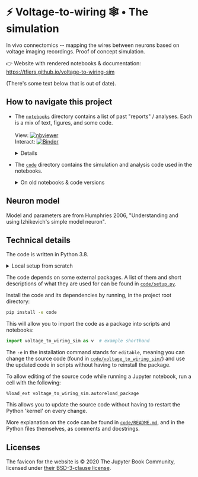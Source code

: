 # ⚡ Voltage-to-wiring 🕸 • The simulation

In vivo connectomics -- mapping the wires between neurons based on voltage imaging recordings. Proof of concept simulation.

👉 Website with rendered notebooks & documentation: https://tfiers.github.io/voltage-to-wiring-sim

(There's some text below that is out of date).

## How to navigate this project

 - The [`notebooks`](/notebooks) directory contains a list of past "reports" / analyses.
   Each is a mix of text, figures, and some code.    <br><br>
   View: [![nbviewer](https://raw.githubusercontent.com/jupyter/design/master/logos/Badges/nbviewer_badge.svg)](https://nbviewer.jupyter.org/github/tfiers/voltage_wiring_sim/tree/master/notebooks/)  
   Interact: [![Binder](https://notebooks.gesis.org/binder/badge_logo.svg)](https://notebooks.gesis.org/binder/v2/gh/tfiers/voltage_wiring_sim/master/)
    <details>
      <ul>
        <li>These are <a href="https://jupyter.org/">Jupyter Notebooks</a>, which are JSON files that need an app to be rendered in human-friendly form.
        <li>Nbviewer renders static versions of the notebooks, online.</li>
          <ul><li>The notebooks can also be viewed directly on GitHub, but that takes longer to load and yields more rendering errors, eg in LaTeX formulas.
          </ul></li>
        <li>Binder can run the notebooks in the cloud, for interactive exploration.
          <ul>
            <li>Binder often does not work. When it does however, it works very well 
              (it automatically installs packages found in `requirements.txt` and correctly imports code from the sibling `code` directory.)</li>
            <li>For each new commit to GitHub, a new Docker image needs to be created for this project on the Binder server.
              Therefore, the first time the Binder app is launched after a new commit, startup will be slower than for subsequent launches.</li>
            <li>Any edits made in the code or the notebooks in a running Binder server will not be persisted to this repository.</li>
          </ul></li>
        <li>You can also of course clone this repository to your local machine and run a local Jupyter server, 
          to view and interact with the notebooks and the code.
          There is a guide on how to do this below ("Technical details" > "Local setup guide").</li>
        <li>Google Colab does not play well with non-self-contained notebooks
          (i.e. those needing custom dependencies and, especially, loading code from Python files outside the notebook).
          Hence we do not use it, despite its boons.</li>
      </ul>
    </details>
    
 - The [`code`](/code) directory contains the simulation and analysis code used in the notebooks.
   <details>
     <summary>On old notebooks & code versions</summary>
     Past notebooks will be based on old versions of the Python files in the `code` directory.<br>
     To see the code that was responsible for a particular notebook, on GitHub, click the commit message
     next to the notebook's name in the <a href="/notebooks">directory listing</a>. Then click on the "Browse files" button.
     This shows the entire repository (including the code) as it was when the notebook was last modified.<br>
     To do this locally (and run old code versions),
     find the old commit using <code>git log notebooks/{filename}.ipynb</code>
     and temporarily turn back time with <code>git checkout {old commit's hash}</code>.
     </details>


## Neuron model

Model and parameters are from Humphries 2006, "Understanding and using
Izhikevich's simple model neuron".


## Technical details

The code is written in Python 3.8.
<details><summary>Local setup from scratch</summary>
To setup your local machine for running this project, I recommend the <a href="https://docs.conda.io/">conda</a> package manager,
specifically its small <a href="https://docs.conda.io/en/latest/miniconda.html">miniconda</a> installer.<br>
Installing conda will also install Python, and the `pip` Python package installer used below.<br>
If Python's version is not already at least 3.8 (checked with <code>python --version</code>),
upgrade using <code>conda update python</code>.<br>
Install the Jupyter notebook server using <code>conda install notebook</code>.  
After cloning this repository, follow the package installation instructions below.
Finally, you can run <code>python -m notebook</code>. This will open the Jupyter app locally, in your browser,
in which you can play with the notebooks, which run the simulation/analysis code and display the results.
</details>

The code depends on some external packages.
A list of them and short descriptions of what they are used for can be found in [`code/setup.py`](code/setup.py).  

Install the code and its dependencies by running, in the project root directory:
```bash
pip install -e code
```
This will allow you to import the code as a package into scripts and notebooks:
```py
import voltage_to_wiring_sim as v  # example shorthand
```

The `-e` in the installation command stands for `editable`, meaning you can change the source code (found in [`code/voltage_to_wiring_sim/`](code/voltage_to_wiring_sim/)) and use the updated code in scripts without having to reinstall the package.

To allow editing of the source code while running a Jupyter notebook, run a cell with the following:
```
%load_ext voltage_to_wiring_sim.autoreload_package
```
This allows you to update the source code without having to restart the Python 'kernel' on every change.


More explanation on the code can be found in [`code/README.md`](code/README.md), and in the Python files themselves, as comments and docstrings.

## Licenses

The favicon for the website is © 2020 The Jupyter Book Community, licensed under [their BSD-3-clause license](https://github.com/executablebooks/jupyter-book/blob/master/LICENSE).
